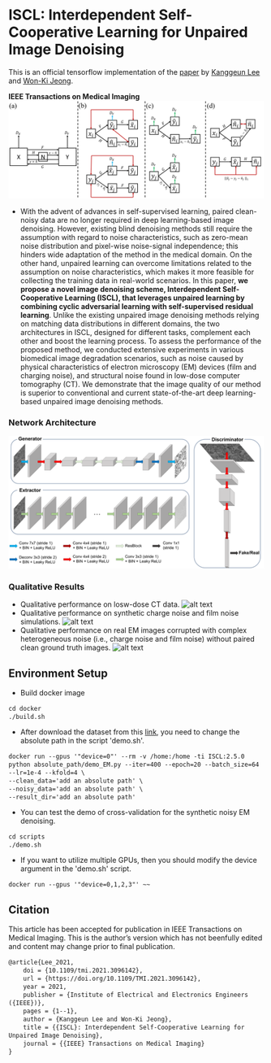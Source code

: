 # ISCL: Interdependent Self-Cooperative Learning for Unpaired Image Denoising #
This is an official tensorflow implementation of the [paper](https://ieeexplore.ieee.org/document/9478781) by [Kanggeun Lee](https://scholar.google.com/citations?hl=ko&user=OvRs1iwAAAAJ) and [Won-Ki Jeong](https://scholar.google.com/citations?hl=ko&user=bnyKqkwAAAAJ).

**IEEE Transactions on Medical Imaging**
![alt text](figure/Fig_2.png)
- With the advent of advances in self-supervised learning, paired clean-noisy data are no longer required in deep learning-based image denoising. However, existing blind denoising methods still require the assumption with regard to noise characteristics, such as zero-mean noise distribution and pixel-wise noise-signal independence; this hinders wide adaptation of the method in the medical domain. On the other hand, unpaired learning can overcome limitations related to the assumption on noise characteristics, which makes it more feasible for collecting the training data in real-world scenarios. 
In this paper, **we propose a novel image denoising scheme, Interdependent Self-Cooperative Learning (ISCL), that leverages unpaired learning by combining cyclic adversarial learning with self-supervised residual learning**. Unlike the existing unpaired image denoising methods relying on matching data distributions in different domains, the two architectures in ISCL, designed for different tasks, complement each other and boost the learning process. To assess the performance of the proposed method, we conducted extensive experiments in various biomedical image degradation scenarios, such as noise caused by physical characteristics of electron microscopy (EM) devices (film and charging noise), and structural noise found in low-dose computer tomography (CT). We demonstrate that the image quality of our method is superior to conventional and current state-of-the-art deep learning-based unpaired image denoising methods. 

### **Network Architecture** ###
![alt text](figure/Fig_3.png)

### **Qualitative Results** ###
- Qualitative performance on losw-dose CT data.
![alt text](figure/Fig_4.png)
- Qualitative performance on synthetic charge noise and film noise simulations.
![alt text](figure/Fig_5.png)
- Qualitative performance on real EM images corrupted with complex heterogeneous noise (i.e., charge noise and film noise) without paired clean ground truth images.
![alt text](figure/Fig_6.png)
## **Environment Setup** ## 
- Build docker image 
```
cd docker
./build.sh
```
- After download the dataset from this [link](data/README.md), you need to change the absolute path in the script 'demo.sh'.
```
docker run --gpus '"device=0"' --rm -v /home:/home -ti ISCL:2.5.0 python absolute_path/demo_EM.py --iter=400 --epoch=20 --batch_size=64 --lr=1e-4 --kfold=4 \
--clean_data='add an absolute path' \
--noisy_data='add an absolute path' \
--result_dir='add an absolute path'
```
- You can test the demo of cross-validation for the synthetic noisy EM denoising. 
```
cd scripts
./demo.sh
```
- If you want to utilize multiple GPUs, then you should modify the device argument in the 'demo.sh' script.
```
docker run --gpus '"device=0,1,2,3"' ~~
```

## **Citation** ##

This article has been accepted for publication in IEEE Transactions on  Medical  Imaging. This is the author’s version which has not beenfully edited and content may change prior to final publication.
```
@article{Lee_2021,
	doi = {10.1109/tmi.2021.3096142},
	url = {https://doi.org/10.1109/TMI.2021.3096142},
	year = 2021,
	publisher = {Institute of Electrical and Electronics Engineers ({IEEE})},
	pages = {1--1},
	author = {Kanggeun Lee and Won-Ki Jeong},
	title = {{ISCL}: Interdependent Self-Cooperative Learning for Unpaired Image Denoising},
	journal = {{IEEE} Transactions on Medical Imaging}
}
```
